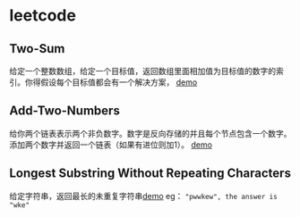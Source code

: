 # leetcode

## Two-Sum
给定一个整数数组，给定一个目标值，返回数组里面相加值为目标值的数字的索引。你得假设每个目标值都会有一个解决方案， [demo](https://github.com/dsky1990/leetcode/blob/master/Two-Sum.md)

## Add-Two-Numbers
给你两个链表表示两个非负数字。数字是反向存储的并且每个节点包含一个数字。添加两个数字并返回一个链表（如果有进位则加1）。 [demo](https://github.com/dsky1990/leetcode/blob/master/Add-Two-Numbers.md)

## Longest Substring Without Repeating Characters
给定字符串，返回最长的未重复字符串[demo](https://github.com/dsky1990/leetcode/blob/master/Longest%20Substring%20Without%20Repeating%20Characters.md)
eg：
`"pwwkew", the answer is "wke"`
